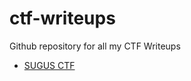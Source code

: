 
# ctf-writeups

Github repository for all my CTF Writeups

- [SUGUS CTF](https://github.com/ZeN1xX/ctf-writeups/tree/main/sugus-ctf-2023)

